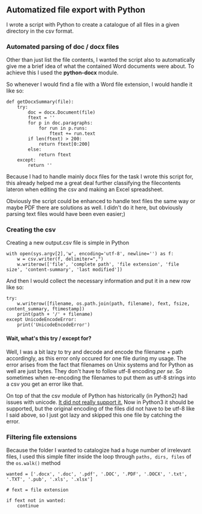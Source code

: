 ## Automatized file export with Python

I wrote a script with Python to create a catalogue of all files in a given directory in the csv format.

### Automated parsing of doc / docx files
Other than just list the file contents, I wanted the script also to automatically give me a brief idea of what the contained Word documents were about. To achieve this I used the **python-docx** module.

So whenever I would find a file with a Word file extension, I would handle it like so:
```
def getDocxSummary(file):
    try:
        doc = docx.Document(file)
        ftext = ''
        for p in doc.paragraphs:
            for run in p.runs:
                ftext += run.text
        if len(ftext) > 200:
            return ftext[0:200]
        else:
            return ftext
    except:
        return ''

```

Because I had to handle mainly docx files for the task I wrote this script for, this already helped me a great deal further classifying the filecontents lateron when editing the csv and making an Excel spreadsheet.

Obviously the script could be enhanced to handle text files the same way or maybe PDF there are solutions as well. I didn't do it here, but obviously parsing text files would have been even easier;)

### Creating the csv
Creating a new output.csv file is simple in Python

```
with open(sys.argv[2],'w', encoding='utf-8', newline='') as f:        
    w = csv.writer(f, delimiter=",")
    w.writerow(['file', 'complete path', 'file extension', 'file size', 'content-summary', 'last modified'])

```
And then I would collect the necessary information and put it in a new row like so:
```
try:
	w.writerow([filename, os.path.join(path, filename), fext, fsize, content_summary, ftimestamp])
	print(path + '/' + filename)
except UnicodeEncodeError:
	print('UnicodeEncodeError')
```
#### Wait, what's this try / except for?
Well, I was a bit lazy to try and decode and encode the filename + path accordingly, as this error only occured for one file during my usage. The error arises from the fact that filenames on Unix systems and for Python as well are just bytes. They don't have to follow utf-8 encoding *per se*. So sometimes when re-encoding the filenames to put them as utf-8 strings into a csv you get an error like that.

On top of that the csv module of Python has historically (in Python2) had issues with unicode. [It did not really support it.](https://docs.python.org/2/library/csv.html) Now in Python3 it should be supported, but the original encoding of the files did not have to be utf-8 like I said above, so I just got lazy and skipped this one file by catching the error.

### Filtering file extensions
Because the folder I wanted to catalogize had a huge number of irrelevant files, I used this simple filter inside the loop through ```paths, dirs, files``` of the  ```os.walk()``` method

```
wanted = ['.docx', '.doc', '.pdf', '.DOC', '.PDF', '.DOCX', '.txt', '.TXT', '.pub', '.xls', '.xlsx']

# fext = file extension

if fext not in wanted:
    continue

```

